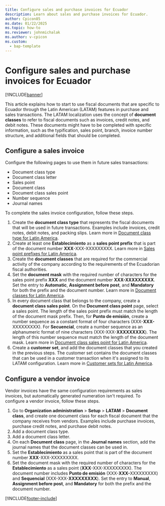 ```yaml
---
title: Configure sales and purchase invoices for Ecuador
description: Learn about sales and purchase invoices for Ecuador.
author: Cpicon85
ms.date: 01/22/2025
ms.topic: how-to
ms.reviewer: johnmichalak
ms.author: v-cpicon
ms.custom: 
  - bap-template
---
```


# Configure sales and purchase invoices for Ecuador

[!INCLUDE[banner](../../includes/banner.md)]

This article explains how to start to use fiscal documents that are specific to Ecuador through the Latin American (LATAM) features in purchase and sales transactions. The LATAM localization uses the concept of **document classes** to refer to fiscal documents such as invoices, credit notes, and debit notes. These documents might have to be completed with specific information, such as the typification, sales point, branch, invoice number structure, and additional fields that should be completed.

## Configure a sales invoice

Configure the following pages to use them in future sales transactions:

- Document class type
- Document class letter
- Sales point 
- Document class
- Document class sales point
- Number sequence
- Journal names

To complete the sales invoice configuration, follow these steps.

1. Create the **document class type** that represents the fiscal documents that will be used in future transactions. Examples include invoices, credit notes, debit notes, and packing slips. Learn more in [Document class type for Latin America](ltm-core-document-class-type.md).
1. Create at least one **Establecimiento** as a **sales point prefix** that is part of the document number **XXX**-XXX-XXXXXXXXX. Learn more in [Sales point prefixes for Latin America](ltm-core-sales-point-prefixes.md).
1. Create the **document classes** that are required for the commercial activity of the company according to the requirements of the Ecuadorian fiscal authorities.
1. Set the **document mask** with the required number of characters for the sales point prefix **XXX** and the document number **XXX-XXXXXXXXX**. Set the entry to **Automatic**, **Assignment before post**, and **Mandatory** for both the prefix and the document number. Learn more in [Document classes for Latin America](ltm-core-document-class.md).
1. In every document class that belongs to the company, create a **document class sales point**. On the **Document class point** page, select a sales point. The length of the sales point prefix must match the length of the document mask prefix. Then, for **Punto de emisión**, create a number sequence as a constant format of four characters (XXX-<b>XXX-</b>XXXXXXXXX). For **Secuencial**, create a number sequence as an alphanumeric format of nine characters (XXX-XXX-**XXXXXXXXX**). The length of this number sequence must match the length of the document mask. Learn more in [Document class sales point for Latin America](ltm-core-document-class-sales-point.md).
1. Create a **customer set**, and add the document classes that you created in the previous steps. The customer set contains the document classes that can be used in a customer transaction when it's assigned to its LATAM configuration. Learn more in [Customer sets for Latin America](ltm-core-customers-set.md).

## Configure a vendor invoice

Vendor invoices have the same configuration requirements as sales invoices, but automatically generated numeration isn't required. To configure a vendor invoice, follow these steps.

1. Go to **Organization administration** \> **Setup** \> **LATAM** \> **Document class**, and create one document class for each fiscal document that the company receives from vendors. Examples include purchase invoices, purchase credit notes, and purchase debit notes.
1. Add a document class type.
1. Add a document class letter.
1. On each **Document class** page, in the **Journal names** section, add the journal names that the document classes can be used in.
1. Set the **Establecimiento** as a sales point that is part of the document number **XXX**-XXX-XXXXXXXXX.
1. Set the document mask with the required number of characters for the **Establecimiento** as a sales point (**XXX**-XXX-XXXXXXXXX). The document number includes **Punto de emisión** (XXX-<b>XXX-</b>XXXXXXXXX) and **Sequencial** (XXX-XXX-**XXXXXXXXX**). Set the entry to **Manual**, **Assignment before post**, and **Mandatory** for both the prefix and the document number.

[!INCLUDE[footer-include](../../../includes/footer-banner.md)]
